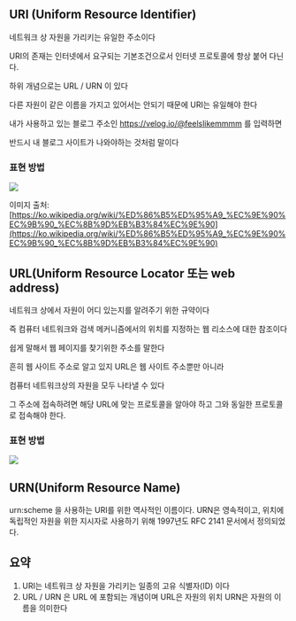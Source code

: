 ## URI (Uniform Resource Identifier)


네트워크 상 자원을 가리키는 유일한 주소이다

URI의 존재는 인터넷에서 요구되는 기본조건으로서 인터넷 프로토콜에 항상 붙어 다닌다.

하위 개념으로는 URL / URN 이 있다

다른 자원이 같은 이름을 가지고 있어서는 안되기 때문에 URI는 유일해야 한다

내가 사용하고 있는 블로그 주소인 https://velog.io/@feelslikemmmm 를 입력하면

반드시 내 블로그 사이트가 나와야하는 것처럼 말이다


### 표현 방법
![](https://images.velog.io/images/feelslikemmmm/post/98d112d2-bc38-463c-b4bb-53b4aeedf6d4/%E1%84%89%E1%85%B3%E1%84%8F%E1%85%B3%E1%84%85%E1%85%B5%E1%86%AB%E1%84%89%E1%85%A3%E1%86%BA%202021-03-19%20%E1%84%8B%E1%85%A9%E1%84%92%E1%85%AE%205.04.20.png)

이미지 출처: [https://ko.wikipedia.org/wiki/%ED%86%B5%ED%95%A9_%EC%9E%90%EC%9B%90_%EC%8B%9D%EB%B3%84%EC%9E%90](https://ko.wikipedia.org/wiki/%ED%86%B5%ED%95%A9_%EC%9E%90%EC%9B%90_%EC%8B%9D%EB%B3%84%EC%9E%90)

## URL(Uniform Resource Locator 또는 web address)

네트워크 상에서 자원이 어디 있는지를 알려주기 위한 규약이다

즉 컴퓨터 네트워크와 검색 메커니즘에서의 위치를 지정하는 웹 리소스에 대한 참조이다 

쉽게 말해서 웹 페이지를 찾기위한 주소를 말한다

흔히 웹 사이트 주소로 알고 있지 URL은 웹 사이트 주소뿐만 아니라 

컴퓨터 네트워크상의 자원을 모두 나타낼 수 있다

그 주소에 접속하려면 해당 URL에 맞는 프로토콜을 알아야 하고 그와 동일한 프로토콜로 접속해야 한다.

### 표현 방법

![](https://images.velog.io/images/feelslikemmmm/post/e34c5c90-6b0a-477a-91ca-9e0cb266d463/%E1%84%89%E1%85%B3%E1%84%8F%E1%85%B3%E1%84%85%E1%85%B5%E1%86%AB%E1%84%89%E1%85%A3%E1%86%BA%202021-03-19%20%E1%84%8B%E1%85%A9%E1%84%92%E1%85%AE%205.07.45.png)


## URN(Uniform Resource Name)

urn:scheme 을 사용하는 URI를 위한 역사적인 이름이다. URN은 영속적이고, 위치에 독립적인 자원을 위한 지시자로 사용하기 위해 1997년도 RFC 2141 문서에서 정의되었다.


## 요약

1. URI는 네트워크 상 자원을 가리키는 일종의 고유 식별자(ID) 이다
2. URL / URN 은 URL 에 포함되는 개념이며 URL은 자원의 위치 URN은 자원의 이름을 의미한다
